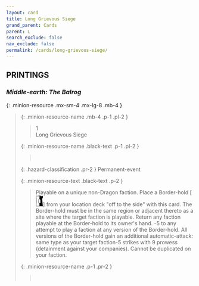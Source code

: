 ```yaml
---
layout: card
title: Long Grievous Siege
grand_parent: Cards
parent: L
search_exclude: false
nav_exclude: false
permalink: /cards/long-grievous-siege/
---
```


## PRINTINGS


### _Middle-earth: The Balrog_

{: .minion-resource .mx-sm-4 .mx-lg-8 .mb-4 }
> {: .minion-resource-name .mb-4 .p-1 .pl-2 }
> > <div class="hazard-mp">1</div>
> > <div class="card-name">Long Grievous Siege</div>
>
> {: .minion-resource-name .black-text .p-1 .pl-2 }
> > &nbsp;
>
> {: .hazard-classification .pr-2 }
> Permanent-event
>
> {: .minion-resource-text .black-text .p-2 }
> > Playable on a unique non-Dragon faction. Place a Border-hold \[![](/assets/images/border-hold.svg)] from your location deck "off to the side" with this card. The Border-hold must be in the same region or adjacent thereto as a site where the target faction is playable. Return any faction playable at the Border-hold to its owner's hand. -5 to any attempt to play a faction at any version of the Border-hold. All versions of the Border-hold gain an additional automatic-attack: same type as your target faction-5 strikes with 9 prowess (detainment against your companies). Cannot be duplicated on your faction. 
> 
> {: .minion-resource-name .p-1 .pr-2 }
> > <div class="card-shield"></div>
> > <div class="card-corruption-white">&nbsp;</div>
